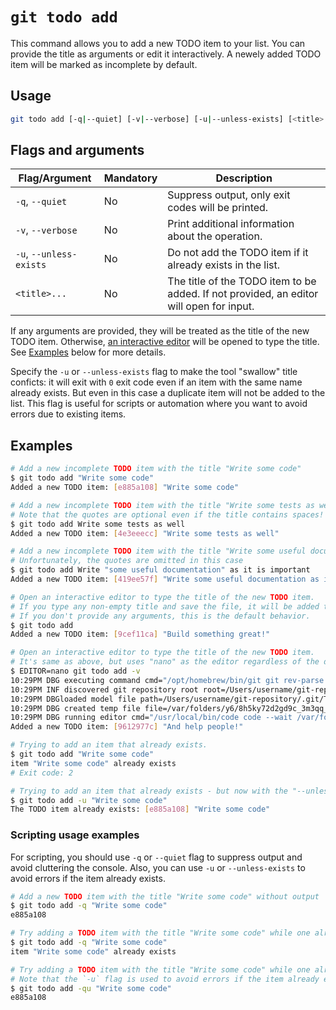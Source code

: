# `git todo add`

This command allows you to add a new TODO item to your list.
You can provide the title as arguments or edit it interactively.
A newely added TODO item will be marked as incomplete by default.

## Usage

```bash
git todo add [-q|--quiet] [-v|--verbose] [-u|--unless-exists] [<title>...]
```

## Flags and arguments

| Flag/Argument           | Mandatory | Description                                                                             |
| ----------------------- | --------- | --------------------------------------------------------------------------------------- |
| `-q`, `--quiet`         | No        | Suppress output, only exit codes will be printed.                                       |
| `-v`, `--verbose`       | No        | Print additional information about the operation.                                       |
| `-u`, `--unless-exists` | No        | Do not add the TODO item if it already exists in the list.                              |
| `<title>...`            | No        | The title of the TODO item to be added. If not provided, an editor will open for input. |

If any arguments are provided, they will be treated as the title of the new TODO item.
Otherwise, [an interactive editor](index.md#editor-support) will be opened to type the title.
See [Examples](#examples) below for more details.

Specify the `-u` or `--unless-exists` flag to make the tool "swallow" title conficts:
it will exit with `0` exit code even if an item with the same name already exists.
But even in this case a duplicate item will not be added to the list.
This flag is useful for scripts or automation where you want to avoid errors due to existing items.

## Examples

```bash
# Add a new incomplete TODO item with the title "Write some code"
$ git todo add "Write some code"
Added a new TODO item: [e885a108] "Write some code"

# Add a new incomplete TODO item with the title "Write some tests as well"
# Note that the quotes are optional even if the title contains spaces!
$ git todo add Write some tests as well
Added a new TODO item: [4e3eeecc] "Write some tests as well"

# Add a new incomplete TODO item with the title "Write some useful documentation as it is important"
# Unfortunately, the quotes are omitted in this case
$ git todo add Write "some useful documentation" as it is important
Added a new TODO item: [419ee57f] "Write some useful documentation as it is important"

# Open an interactive editor to type the title of the new TODO item.
# If you type any non-empty title and save the file, it will be added to the list.
# If you don't provide any arguments, this is the default behavior.
$ git todo add
Added a new TODO item: [9cef11ca] "Build something great!"

# Open an interactive editor to type the title of the new TODO item.
# It's same as above, but uses "nano" as the editor regardless of the default editor.
$ EDITOR=nano git todo add -v
10:29PM DBG executing command cmd="/opt/homebrew/bin/git git rev-parse --show-toplevel"
10:29PM INF discovered git repository root root=/Users/username/git-repository
10:29PM DBGloaded model file path=/Users/username/git-repository/.git/TODO
10:29PM DBG created temp file file=/var/folders/y6/8h5ky72d2gd9c_3m3qq_df8c0000gn/T/git-todo-2742934353.txt
10:29PM DBG running editor cmd="/usr/local/bin/code code --wait /var/folders/y6/8h5ky72d2gd9c_3m3qq_df8c0000gn/T/git-todo-2742934353.txt"
Added a new TODO item: [9612977c] "And help people!"

# Trying to add an item that already exists.
$ git todo add "Write some code"
item "Write some code" already exists
# Exit code: 2

# Trying to add an item that already exists - but now with the "--unless-exists".
$ git todo add -u "Write some code"
The TODO item already exists: [e885a108] "Write some code"
```

### Scripting usage examples

For scripting, you should use `-q` or `--quiet` flag to suppress output and avoid cluttering the console.
Also, you can use `-u` or `--unless-exists` to avoid errors if the item already exists.

```bash
# Add a new TODO item with the title "Write some code" without output
$ git todo add -q "Write some code"
e885a108

# Try adding a TODO item with the title "Write some code" while one already exists
$ git todo add -q "Write some code"
item "Write some code" already exists

# Try adding a TODO item with the title "Write some code" while one already exists
# Note that the `-u` flag is used to avoid errors if the item already exists - it would return an existing item ID instead
$ git todo add -qu "Write some code"
e885a108
```

